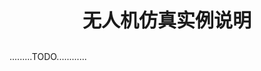<p style="font-size:30px ;font-weight: bolder;  text-align:center""> 无人机仿真实例说明 </p>

.........TODO............
